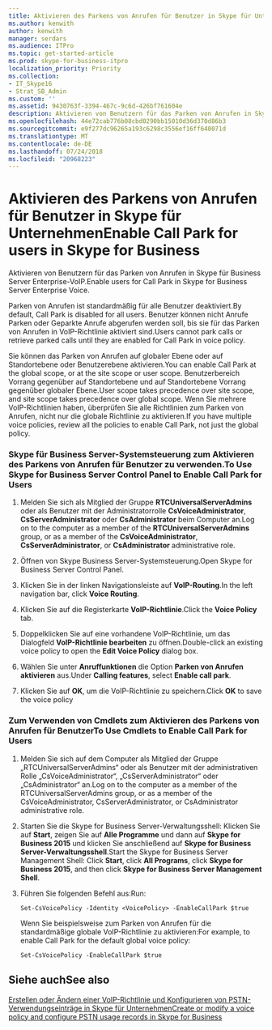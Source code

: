 ```yaml
---
title: Aktivieren des Parkens von Anrufen für Benutzer in Skype für Unternehmen
ms.author: kenwith
author: kenwith
manager: serdars
ms.audience: ITPro
ms.topic: get-started-article
ms.prod: skype-for-business-itpro
localization_priority: Priority
ms.collection:
- IT_Skype16
- Strat_SB_Admin
ms.custom: ''
ms.assetid: 9430763f-3394-467c-9c6d-426bf761604e
description: Aktivieren von Benutzern für das Parken von Anrufen in Skype für Business Server Enterprise-VoIP.
ms.openlocfilehash: 44e72cab776b08cbd0290bb15010d36d370d86b3
ms.sourcegitcommit: e9f277dc96265a193c6298c3556ef16ff640071d
ms.translationtype: MT
ms.contentlocale: de-DE
ms.lasthandoff: 07/24/2018
ms.locfileid: "20968223"
---
```

# <a name="enable-call-park-for-users-in-skype-for-business"></a><span data-ttu-id="9c63c-103">Aktivieren des Parkens von Anrufen für Benutzer in Skype für Unternehmen</span><span class="sxs-lookup"><span data-stu-id="9c63c-103">Enable Call Park for users in Skype for Business</span></span>
 
<span data-ttu-id="9c63c-104">Aktivieren von Benutzern für das Parken von Anrufen in Skype für Business Server Enterprise-VoIP.</span><span class="sxs-lookup"><span data-stu-id="9c63c-104">Enable users for Call Park in Skype for Business Server Enterprise Voice.</span></span>
  
<span data-ttu-id="9c63c-105">Parken von Anrufen ist standardmäßig für alle Benutzer deaktiviert.</span><span class="sxs-lookup"><span data-stu-id="9c63c-105">By default, Call Park is disabled for all users.</span></span> <span data-ttu-id="9c63c-106">Benutzer können nicht Anrufe Parken oder Geparkte Anrufe abgerufen werden soll, bis sie für das Parken von Anrufen in VoIP-Richtlinie aktiviert sind.</span><span class="sxs-lookup"><span data-stu-id="9c63c-106">Users cannot park calls or retrieve parked calls until they are enabled for Call Park in voice policy.</span></span>
  
<span data-ttu-id="9c63c-107">Sie können das Parken von Anrufen auf globaler Ebene oder auf Standortebene oder Benutzerebene aktivieren.</span><span class="sxs-lookup"><span data-stu-id="9c63c-107">You can enable Call Park at the global scope, or at the site scope or user scope.</span></span> <span data-ttu-id="9c63c-108">Benutzerbereich Vorrang gegenüber auf Standortebene und auf Standortebene Vorrang gegenüber globaler Ebene.</span><span class="sxs-lookup"><span data-stu-id="9c63c-108">User scope takes precedence over site scope, and site scope takes precedence over global scope.</span></span> <span data-ttu-id="9c63c-109">Wenn Sie mehrere VoIP-Richtlinien haben, überprüfen Sie alle Richtlinien zum Parken von Anrufen, nicht nur die globale Richtlinie zu aktivieren.</span><span class="sxs-lookup"><span data-stu-id="9c63c-109">If you have multiple voice policies, review all the policies to enable Call Park, not just the global policy.</span></span>
  
### <a name="to-use-skype-for-business-server-control-panel-to-enable-call-park-for-users"></a><span data-ttu-id="9c63c-110">Skype für Business Server-Systemsteuerung zum Aktivieren des Parkens von Anrufen für Benutzer zu verwenden.</span><span class="sxs-lookup"><span data-stu-id="9c63c-110">To Use Skype for Business Server Control Panel to Enable Call Park for Users</span></span>

1. <span data-ttu-id="9c63c-111">Melden Sie sich als Mitglied der Gruppe **RTCUniversalServerAdmins** oder als Benutzer mit der Administratorrolle **CsVoiceAdministrator**, **CsServerAdministrator** oder **CsAdministrator** beim Computer an.</span><span class="sxs-lookup"><span data-stu-id="9c63c-111">Log on to the computer as a member of the **RTCUniversalServerAdmins** group, or as a member of the **CsVoiceAdministrator**, **CsServerAdministrator**, or **CsAdministrator** administrative role.</span></span>
    
2. <span data-ttu-id="9c63c-112">Öffnen von Skype Business Server-Systemsteuerung.</span><span class="sxs-lookup"><span data-stu-id="9c63c-112">Open Skype for Business Server Control Panel.</span></span>
    
3. <span data-ttu-id="9c63c-113">Klicken Sie in der linken Navigationsleiste auf **VoIP-Routing**.</span><span class="sxs-lookup"><span data-stu-id="9c63c-113">In the left navigation bar, click **Voice Routing**.</span></span>
    
4. <span data-ttu-id="9c63c-114">Klicken Sie auf die Registerkarte **VoIP-Richtlinie**.</span><span class="sxs-lookup"><span data-stu-id="9c63c-114">Click the **Voice Policy** tab.</span></span>
    
5. <span data-ttu-id="9c63c-115">Doppelklicken Sie auf eine vorhandene VoIP-Richtlinie, um das Dialogfeld **VoIP-Richtlinie bearbeiten** zu öffnen.</span><span class="sxs-lookup"><span data-stu-id="9c63c-115">Double-click an existing voice policy to open the **Edit Voice Policy** dialog box.</span></span>
    
6. <span data-ttu-id="9c63c-116">Wählen Sie unter **Anruffunktionen** die Option **Parken von Anrufen aktivieren** aus.</span><span class="sxs-lookup"><span data-stu-id="9c63c-116">Under **Calling features**, select **Enable call park**.</span></span>
    
7. <span data-ttu-id="9c63c-117">Klicken Sie auf **OK**, um die VoIP-Richtlinie zu speichern.</span><span class="sxs-lookup"><span data-stu-id="9c63c-117">Click **OK** to save the voice policy</span></span>
    
### <a name="to-use-cmdlets-to-enable-call-park-for-users"></a><span data-ttu-id="9c63c-118">Zum Verwenden von Cmdlets zum Aktivieren des Parkens von Anrufen für Benutzer</span><span class="sxs-lookup"><span data-stu-id="9c63c-118">To Use Cmdlets to Enable Call Park for Users</span></span>

1. <span data-ttu-id="9c63c-119">Melden Sie sich auf dem Computer als Mitglied der Gruppe „RTCUniversalServerAdmins“ oder als Benutzer mit der administrativen Rolle „CsVoiceAdministrator“, „CsServerAdministrator“ oder „CsAdministrator“ an.</span><span class="sxs-lookup"><span data-stu-id="9c63c-119">Log on to the computer as a member of the RTCUniversalServerAdmins group, or as a member of the CsVoiceAdministrator, CsServerAdministrator, or CsAdministrator administrative role.</span></span>
    
2. <span data-ttu-id="9c63c-120">Starten Sie die Skype for Business Server-Verwaltungsshell: Klicken Sie auf **Start**, zeigen Sie auf **Alle Programme** und dann auf **Skype for Business 2015** und klicken Sie anschließend auf **Skype for Business Server-Verwaltungsshell**.</span><span class="sxs-lookup"><span data-stu-id="9c63c-120">Start the Skype for Business Server Management Shell: Click **Start**, click **All Programs**, click **Skype for Business 2015**, and then click **Skype for Business Server Management Shell**.</span></span>
    
3. <span data-ttu-id="9c63c-121">Führen Sie folgenden Befehl aus:</span><span class="sxs-lookup"><span data-stu-id="9c63c-121">Run:</span></span>
    
   ```
   Set-CsVoicePolicy -Identity <VoicePolicy> -EnableCallPark $true
   ```

    <span data-ttu-id="9c63c-122">Wenn Sie beispielsweise zum Parken von Anrufen für die standardmäßige globale VoIP-Richtlinie zu aktivieren:</span><span class="sxs-lookup"><span data-stu-id="9c63c-122">For example, to enable Call Park for the default global voice policy:</span></span>
    
   ```
   Set-CsVoicePolicy -EnableCallPark $true
   ```

## <a name="see-also"></a><span data-ttu-id="9c63c-123">Siehe auch</span><span class="sxs-lookup"><span data-stu-id="9c63c-123">See also</span></span>



[<span data-ttu-id="9c63c-124">Erstellen oder Ändern einer VoIP-Richtlinie und Konfigurieren von PSTN-Verwendungseinträge in Skype für Unternehmen</span><span class="sxs-lookup"><span data-stu-id="9c63c-124">Create or modify a voice policy and configure PSTN usage records in Skype for Business</span></span>](voice-policy-and-pstn-usage-records.md)

